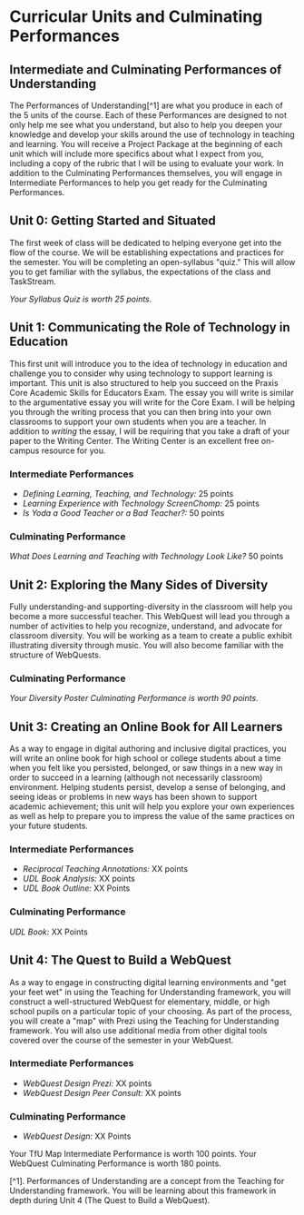 # Curricular Units and Culminating Performances

## Intermediate and Culminating Performances of Understanding

The Performances of Understanding[^1] are what you produce in each of the 5 units of the course. Each of these Performances are designed to not only help me see what you understand, but also to help you deepen your knowledge and develop your skills around the use of technology in teaching and learning. You will receive a Project Package at the beginning of each unit which will include more specifics about what I expect from you, including a copy of the rubric that I will be using to evaluate your work. In addition to the Culminating Performances themselves, you will engage in Intermediate Performances to help you get ready for the Culminating Performances.

## Unit 0: Getting Started and Situated

The first week of class will be dedicated to helping everyone get into the flow of the course. We will be establishing expectations and practices for the semester. You will be completing an open-syllabus "quiz." This will allow you to get familiar with the syllabus, the expectations of the class and TaskStream.

*Your Syllabus Quiz is worth 25 points.*

## Unit 1: Communicating the Role of Technology in Education

This first unit will introduce you to the idea of technology in education and challenge you to consider why using technology to support learning is important. This unit is also structured to help you succeed on the Praxis Core Academic Skills for Educators Exam. The essay you will write is similar to the argumentative essay you will write for the Core Exam. I will be helping you through the writing process that you can then bring into your own classrooms to support your own students when you are a teacher. In addition to *writing* the essay, I will be requiring that you take a draft of your paper to the Writing Center. The Writing Center is an excellent free on-campus resource for you.

### Intermediate Performances

* *Defining Learning, Teaching, and Technology:* 25 points
* *Learning Experience with Technology ScreenChomp:* 25 points
* *Is Yoda a Good Teacher or a Bad Teacher?:* 50 points

### Culminating Performance

*What Does Learning and Teaching with Technology Look Like?* 50 points

## Unit 2: Exploring the Many Sides of Diversity

Fully understanding-and supporting-diversity in the classroom will help you become a more successful teacher. This WebQuest will lead you through a number of activities to help you recognize, understand, and advocate for classroom diversity. You will be working as a team to create a public exhibit illustrating diversity through music. You will also become familiar with the structure of WebQuests.

### Culminating Performance

*Your Diversity Poster Culminating Performance is worth 90 points.*

## Unit 3: Creating an Online Book for All Learners

As a way to engage in digital authoring and inclusive digital practices, you will write an online book for high school or college students about a time when you felt like you persisted, belonged, or saw things in a new way in order to succeed in a learning (although not necessarily classroom) environment. Helping students persist, develop a sense of belonging, and seeing ideas or problems in new ways has been shown to support academic achievement; this unit will help you explore your own experiences as well as help to prepare you to impress the value of the same practices on your future students.

### Intermediate Performances
* *Reciprocal Teaching Annotations:* XX points
* *UDL Book Analysis:* XX points
* *UDL Book Outline:* XX Points

### Culminating Performance

*UDL Book:* XX Points

## Unit 4: The Quest to Build a WebQuest

As a way to engage in constructing digital learning environments and "get your feet wet" in using the Teaching for Understanding framework, you will construct a well-structured WebQuest for elementary, middle, or high school pupils on a particular topic of your choosing. As part of the process, you will create a "map" with Prezi using the Teaching for Understanding framework. You will also use additional media from other digital tools covered over the course of the semester in your WebQuest.

### Intermediate Performances

* *WebQuest Design Prezi:* XX points
* *WebQuest Design Peer Consult:* XX points

### Culminating Performance

* *WebQuest Design:* XX Points

Your TfU Map Intermediate Performance is worth 100 points. Your WebQuest Culminating Performance is worth 180 points.

[^1]. Performances of Understanding are a concept from the Teaching for Understanding framework. You will be learning about this framework in depth during Unit 4 (The Quest to Build a WebQuest).